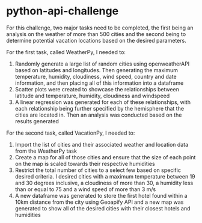 # python-api-challenge

For this challenge, two major tasks need to be completed, the first being an analysis on the weather of more than 500 cities and the second being to determine potential vacation locations based on the desired parameters.

For the first task, called WeatherPy, I needed to:
1. Randomly generate a large list of random cities using openweatherAPI based on latitudes and longitudes. Then generating the maximum temperature, humidity, cloudiness, wind speed, country and date information, and then placing all of this information into a dataframe
2. Scatter plots were created to showcase the relationships between latitude and temperature, humidity, cloudiness and windspeed
3. A linear regression was generated for each of these relationships, with each relationship being further specified by the hemisphere that the cities are located in. Then an analysis was conducted based on the results generated

For the second task, called VacationPy, I needed to:
1. Import the list of cities and their associated weather and location data from the WeatherPy task
2. Create a map for all of those cities and ensure that the size of each point on the map is scaled towards their respective humidities
3. Restrict the total number of cities to a select few based on specific desired criteria. I desired cities with a maximum temperature between 19 and 30 degrees inclusive, a cloudiness of more than 30, a humidity less than or equal to 75 and a wind speed of more than 3 m/s
4. A new dataframe was generated to store the first hotel found within a 10km distance from the city using Geoapify API and a new map was generated to show all of the desired cities with their closest hotels and humidities
